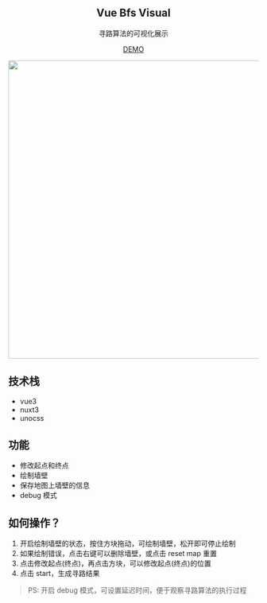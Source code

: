 <h2 align="center">
Vue Bfs Visual
</h2>
<p align="center">
寻路算法的可视化展示
</p>
<p align="center">
<a href="https://vue3-findway.netlify.app/bfs">DEMO</a>
</p>
<p align="center">
<img src="https://user-images.githubusercontent.com/40552111/189466368-f6897b66-571f-4203-8ca1-889e5d719522.png" width="600"/>
</p>

## 技术栈

- vue3
- nuxt3
- unocss

## 功能

- 修改起点和终点
- 绘制墙壁
- 保存地图上墙壁的信息
- debug 模式

## 如何操作？

1. 开启绘制墙壁的状态，按住方块拖动，可绘制墙壁，松开即可停止绘制
2. 如果绘制错误，点击右键可以删除墙壁，或点击 reset map 重置
3. 点击修改起点(终点)，再点击方块，可以修改起点(终点)的位置
4. 点击 start，生成寻路结果

> PS: 开启 debug 模式，可设置延迟时间，便于观察寻路算法的执行过程
